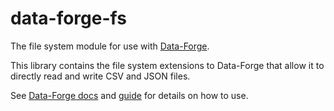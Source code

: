# data-forge-fs

The file system module for use with [Data-Forge](https://github.com/data-forge/data-forge-ts).

This library contains the file system extensions to Data-Forge that allow it to directly read and write CSV and JSON files.

See [Data-Forge docs](https://github.com/data-forge/data-forge-ts) and [guide](https://github.com/data-forge/data-forge-ts/blob/master/docs/guide.md) for details on how to use.

